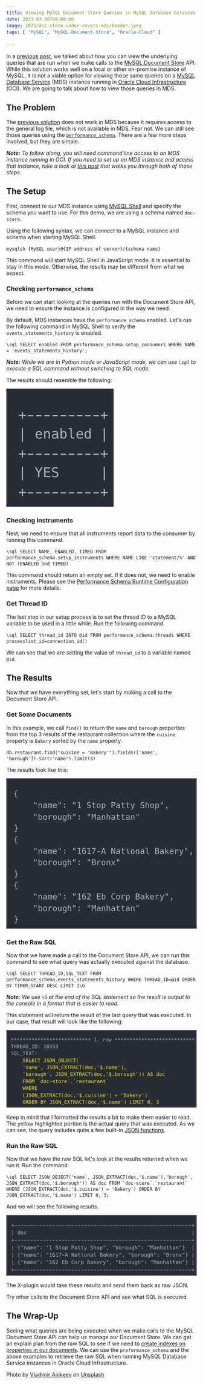 ```yaml
---
title: Viewing MySQL Document Store Queries in MySQL Database Services
date: 2023-03-30T06:00:00
image: 2023/doc-store-under-covers-mds/header.jpeg
tags: [ "MySQL", "MySQL-Document-Store", "Oracle-Cloud" ]

---
```


In a [previous post](/posts/2023/february/document-store-under-the-covers/), we talked about how you can view the underlying queries that are run when we make calls to the [MySQL Document Store](https://www.mysql.com/products/enterprise/document_store.html) API. While this solution works well on a local or other on-premise instance of MySQL, it is not a viable option for viewing those same queries on a [MySQL Database Service](https://docs.oracle.com/en-us/iaas/mysql-database/doc/overview-mysql-database-service.html) (MDS) instance running in [Oracle Cloud Infrastructure](https://www.oracle.com/cloud/) (OCI). We are going to talk about how to view those queries in MDS.

## The Problem

The [previous solution](/posts/2023/february/document-store-under-the-covers/) does not work in MDS because it requires access to the general log file, which is not available in MDS.
Fear not. We can still see those queries using the [`performance_schema`](https://dev.mysql.com/doc/refman/8.0/en/performance-schema.html). There are a few more steps involved, but they are simple.

***Note:** To follow along, you will need command line access to an MDS instance running in OCI.
If you need to set up an MDS instance and access that instance, take a look at [this post](/posts/2023/february/myql-database-service-over-internet/) that walks you through both of those steps.*

## The Setup

First, connect to our MDS instance using [MySQL Shell](https://dev.mysql.com/doc/mysql-shell/8.0/en/) and specify the schema you want to use. For this demo, we are using a schema named `doc-store`.

Using the following syntax, we can connect to a MySQL instance and schema when starting MySQL Shell.

```shell
mysqlsh {MySQL user}@{IP address of server}/{schema name}
```
This command will start MySQL Shell in JavaScript mode. It is essential to stay in this mode. Otherwise, the results may be different from what we expect.

### Checking `performance_schema`

Before we can start looking at the queries run with the Document Store API, we need to ensure the instance is configured in the way we need.

By default, MDS instances have the `performance_schema` enabled. Let's run the following command in MySQL Shell to verify the `events_statements_history` is enabled.

```shell
\sql SELECT enabled FROM performance_schema.setup_consumers WHERE NAME = 'events_statements_history';
```
***Note:** While we are in Python mode or JavaScript mode, we can use `\sql` to execute a SQL command without switching to SQL mode.*

The results should resemble the following:

![Query Results](/assets/images/2023/doc-store-under-covers-mds/img01.png "Query Results")

### Checking Instruments

Next, we need to ensure that all instruments report data to the consumer by running this command.

```shell
\sql SELECT NAME, ENABLED, TIMED FROM performance_schema.setup_instruments WHERE NAME LIKE 'statement/%' AND NOT (ENABLED and TIMED)
```
This command should return an empty set. If it does not, we need to enable instruments. Please see the [Performance Schema Runtime Configuration page](https://dev.mysql.com/doc/refman/8.0/en/performance-schema-runtime-configuration.html) for more details.

### Get Thread ID

The last step in our setup process is to set the thread ID to a MySQL variable to be used in a little while. Run the following command.

```shell
\sql SELECT thread_id INTO @id FROM performance_schema.threads WHERE processlist_id=connection_id()
```

We can see that we are setting the value of `thread_id` to a variable named `@id`.

## The Results

Now that we have everything set, let's start by making a call to the Document Store API.

### Get Some Documents

In this example, we call `find()` to return the `name` and `borough` properties from the top 3 results of the restaurant collection where the `cuisine` property is `Bakery` sorted by the `name` property.

```shell
db.restaurant.find("cuisine = 'Bakery'").fields(['name', 'borough']).sort('name').limit(3)
```

The results look like this:

![API Call Results](/assets/images/2023/doc-store-under-covers-mds/img02.png "API Call Results")

### Get the Raw SQL

Now that we have made a call to the Document Store API, we can run this command to see what query was actually executed against the database.

```shell
\sql SELECT THREAD_ID,SQL_TEXT FROM performance_schema.events_statements_history WHERE THREAD_ID=@id ORDER BY TIMER_START DESC LIMIT 1\G
```

***Note:** We use `\G` at the end of the SQL statement so the result is output to the console in a format that is easier to read.*

This statement will return the result of the last query that was executed. In our case, that result will look like the following:

![Raw SQL Check Results](/assets/images/2023/doc-store-under-covers-mds/img03.png "Raw SQL Check Results")

Keep in mind that I formatted the results a bit to make them easier to read.
The yellow highlighted portion is the actual query that was executed.
As we can see, the query includes quite a few built-in [JSON functions](https://dev.mysql.com/doc/refman/8.0/en/json-functions.html).

### Run the Raw SQL

Now that we have the raw SQL let's look at the results returned when we run it.
Run the command:

```shell
\sql SELECT JSON_OBJECT('name', JSON_EXTRACT(doc,'$.name'),'borough', JSON_EXTRACT(doc,'$.borough')) AS doc FROM `doc-store`.`restaurant` WHERE (JSON_EXTRACT(doc,'$.cuisine') = 'Bakery') ORDER BY JSON_EXTRACT(doc,'$.name') LIMIT 0, 3;
```
And we will see the following results.

![Raw SQL Results](/assets/images/2023/doc-store-under-covers-mds/img04.png "Raw SQL Results")

The X-plugin would take these results and send them back as raw JSON.

Try other calls to the Document Store API and see what SQL is executed.

## The Wrap-Up

Seeing what queries are being executed when we make calls to the MySQL Document Store API can help us manage our Document Store.
We can get an explain plan from the raw SQL to see if we need to [create indexes on properties in our documents](/posts/2022/october/mysql-document-store-indexes/).
We can use the `preformance_schema` and the above examples to retrieve the raw SQL when running MySQL Database Service instances in Oracle Cloud Infrastructure.

Photo by <a href="https://unsplash.com/@anikeevxo?utm_source=unsplash&utm_medium=referral&utm_content=creditCopyText">Vladimir Anikeev</a> on <a href="https://unsplash.com/images/nature/cloud?utm_source=unsplash&utm_medium=referral&utm_content=creditCopyText">Unsplash</a>
